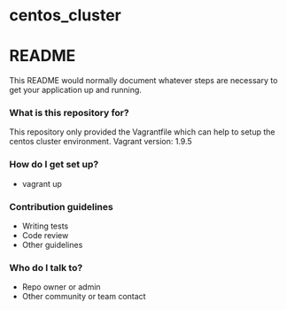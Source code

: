 # centos_cluster

# README #

This README would normally document whatever steps are necessary to get your application up and running.

### What is this repository for? ###

This repository only provided the Vagrantfile which can help to setup the centos cluster environment.
Vagrant version: 1.9.5

### How do I get set up? ###

* vagrant up

### Contribution guidelines ###

* Writing tests
* Code review
* Other guidelines

### Who do I talk to? ###

* Repo owner or admin
* Other community or team contact
